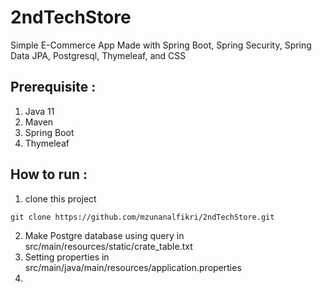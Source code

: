 # 2ndTechStore
Simple E-Commerce App Made with Spring Boot, Spring Security, Spring Data JPA, Postgresql, Thymeleaf, and CSS

## Prerequisite :
1. Java 11
2. Maven
3. Spring Boot
4. Thymeleaf

## How to run :
1. clone this project
```
git clone https://github.com/mzunanalfikri/2ndTechStore.git
```
2. Make Postgre database using query in src/main/resources/static/crate_table.txt
3. Setting properties in src/main/java/main/resources/application.properties
4. 
